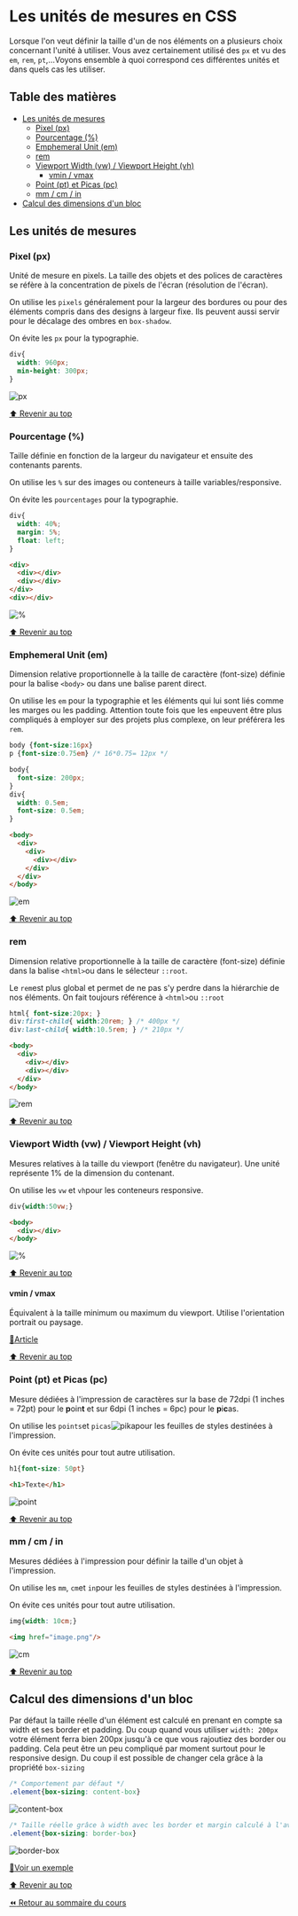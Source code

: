 <!-- omit in toc -->
# Les unités de mesures en CSS

Lorsque l'on veut définir la taille d'un de nos éléments on a plusieurs choix concernant l'unité à utiliser. Vous avez certainement utilisé des `px` et vu des `em`, `rem`, `pt`,...Voyons ensemble à quoi correspond ces différentes unités et dans quels cas les utiliser.

<!-- omit in toc -->
## Table des matières

- [Les unités de mesures](#les-unités-de-mesures)
  - [Pixel (px)](#pixel-px)
  - [Pourcentage (%)](#pourcentage-)
  - [Emphemeral Unit (em)](#emphemeral-unit-em)
  - [rem](#rem)
  - [Viewport Width (vw) / Viewport Height (vh)](#viewport-width-vw--viewport-height-vh)
    - [vmin / vmax](#vmin--vmax)
  - [Point (pt) et Picas (pc)](#point-pt-et-picas-pc)
  - [mm / cm / in](#mm--cm--in)
- [Calcul des dimensions d'un bloc](#calcul-des-dimensions-dun-bloc)

## Les unités de mesures

### Pixel (px)

Unité de mesure en pixels. La taille des objets et des polices de caractères se réfère à la concentration de pixels de l'écran (résolution de l'écran).

On utilise les `pixels` généralement pour la largeur des bordures ou pour des éléments compris dans des designs à largeur fixe. Ils peuvent aussi servir pour le décalage des ombres en `box-shadow`.

On évite les `px` pour la typographie.

```css
div{
  width: 960px;
  min-height: 300px;
}
```

![px](./img/17//px.png)

[:arrow_up: Revenir au top](#table-des-matières)

### Pourcentage (%)

Taille définie en fonction de la largeur du navigateur et ensuite des contenants parents.

On utilise les `%` sur des images ou conteneurs à taille variables/responsive.

On évite les `pourcentages` pour la typographie.

```css
div{
  width: 40%;
  margin: 5%;
  float: left;
}
```

```html
<div>
  <div></div>
  <div></div>
</div>
<div></div>
```

![%](./img/17/pourcentage.png)

[:arrow_up: Revenir au top](#table-des-matières)

### Emphemeral Unit (em)

Dimension relative proportionnelle à la taille de caractère (font-size) définie pour la balise `<body>` ou dans une balise parent direct.

On utilise les `em` pour la typographie et les éléments qui lui sont liés comme les marges ou les padding. Attention toute fois que les `em`peuvent être plus compliqués à employer sur des projets plus complexe, on leur préférera les `rem`.

```css
body {font-size:16px}
p {font-size:0.75em} /* 16*0.75= 12px */
```

```css
body{
  font-size: 200px;
}
div{
  width: 0.5em;
  font-size: 0.5em;
}
```

```html
<body>
  <div>
    <div>
      <div></div>
    </div>
  </div>
</body>
```

![em](./img/17/em.png)

[:arrow_up: Revenir au top](#table-des-matières)

### rem

Dimension relative proportionnelle à la taille de caractère (font-size) définie dans la balise `<html>`ou dans le sélecteur `::root`.

Le `rem`est plus global et permet de ne pas s'y perdre dans la hiérarchie de nos éléments. On fait toujours référence à `<html>`ou `::root`

```css
html{ font-size:20px; }
div:first-child{ width:20rem; } /* 400px */
div:last-child{ width:10.5rem; } /* 210px */
```

```html
<body>
  <div>
    <div></div>
    <div></div>
  </div>
</body>
```

![rem](./img/17/rem.png)

[:arrow_up: Revenir au top](#table-des-matières)

### Viewport Width (vw) / Viewport Height (vh)

Mesures relatives à la taille du viewport (fenêtre du navigateur). Une unité représente 1% de la dimension du contenant.

On utilise les `vw` et `vh`pour les conteneurs responsive.

```css
div{width:50vw;}
```

```html
<body>
  <div></div>
</body>
```

![%](./img/17//vw.png)

[:arrow_up: Revenir au top](#table-des-matières)

#### vmin / vmax

Équivalent à la taille minimum ou maximum du viewport. Utilise l'orientation portrait ou paysage.

[:book:Article](http://thenewcode.com/1137/MinMaxing-Understanding-vMin-and-vMax-in-CSS)

[:arrow_up: Revenir au top](#table-des-matières)

### Point (pt) et Picas (pc)

Mesure dédiées à l'impression de caractères sur la base de 72dpi (1 inches = 72pt) pour le **p**oin**t** et sur 6dpi (1 inches = 6pc) pour le **p**i**c**as. 

On utilise les `points`et `picas`![pika](./img/17//pika.png)pour les feuilles de styles destinées à l'impression.

On évite ces unités pour tout autre utilisation.

```css
h1{font-size: 50pt}
```

```html
<h1>Texte</h1>
```

![point](./img/17//point.png)

[:arrow_up: Revenir au top](#table-des-matières)

### mm / cm / in

Mesures dédiées à l'impression pour définir la taille d'un objet à l'impression.

On utilise les `mm`, `cm`et `in`pour les feuilles de styles destinées à l'impression.

On évite ces unités pour tout autre utilisation.

```css
img{width: 10cm;}
```

```html
<img href="image.png"/>
```

![cm](./img/17//cm.png)

[:arrow_up: Revenir au top](#table-des-matières)

## Calcul des dimensions d'un bloc

Par défaut la taille réelle d'un élément est calculé en prenant en compte sa width et ses border et padding. Du coup quand vous utiliser `width: 200px` votre élément ferra bien 200px jusqu'à ce que vous rajoutiez des border ou padding. Cela peut être un peu compliqué par moment surtout pour le responsive design. Du coup il est possible de changer cela grâce à la propriété `box-sizing`

```css
/* Comportement par défaut */
.element{box-sizing: content-box}
```

![content-box](./img/17//content-box.png)

```css
/* Taille réelle grâce à width avec les border et margin calculé à l'avance */ 
.element{box-sizing: border-box}
```

![border-box](./img/17//border-box.png)

[:book:Voir un exemple](https://www.w3schools.com/css/css3_box-sizing.asp)

[:arrow_up: Revenir au top](#table-des-matières)

[:rewind: Retour au sommaire du cours](./README.md#table-des-matières)
